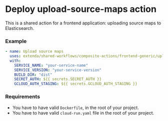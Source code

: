 # Deploy upload-source-maps action

This is a shared action for a frontend application: uploading source maps to Elasticsearch.

### Example

```yaml
- name: Upload source maps
  uses: extenda/shared-workflows/composite-actions/frontend-generic/upload-source-maps@master
  with:
    SERVICE_NAME: "your-service-name"
    SERVICE_VERSION: "your-service-version"
    BUILD_DIR: "dist"
    SECRET_AUTH: ${{ secrets.SECRET_AUTH }}
    GCLOUD_AUTH_STAGING: ${{ secrets.GCLOUD_AUTH_STAGING }}
```

### Requirements

- You have to have valid `Dockerfile`, in the root of your project.
- You have to have valid `cloud-run.yaml` file in the root of your project.
